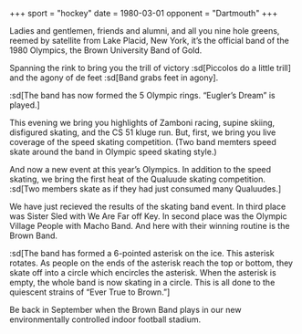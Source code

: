 +++
sport = "hockey"
date = 1980-03-01
opponent = "Dartmouth"
+++

Ladies and gentlemen, friends and alumni, and all you nine hole greens, reemed by satellite from Lake Placid, New York, it’s the official band of the 1980 Olympics, the Brown University Band of Gold.

Spanning the rink to bring you the trill of victory :sd[Piccolos do a little trill] and the agony of de feet :sd[Band grabs feet in agony].

:sd[The band has now formed the 5 Olympic rings. “Eugler’s Dream” is played.]

This evening we bring you highlights of Zamboni racing, supine skiing, disfigured skating, and the CS 51 kluge run. But, first, we bring you live coverage of the speed skating competition. (Two band memters speed skate around the band in Olympic speed skating style.)

And now a new event at this year’s Olympics. In addition to the speed skating, we bring the first heat of the Qualuude skating competition. :sd[Two members skate as if they had just consumed many Qualuudes.]

We have just recieved the results of the skating band event. In third place was Sister Sled with We Are Far off Key. In second place was the Olympic Village People with Macho Band. And here with their winning routine is the Brown Band.

:sd[The band has formed a 6-pointed asterisk on the ice. This asterisk rotates. As people on the ends of the asterisk reach the top or bottom, they skate off into a circle which encircles the asterisk. When the asterisk is empty, the whole band is now skating in a circle. This is all done to the quiescent strains of “Ever True to Brown.”]

Be back in September when the Brown Band plays in our new environmentally controlled indoor football stadium.
